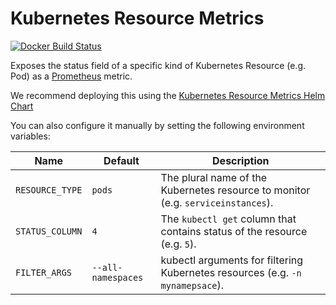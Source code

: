 # Kubernetes Resource Metrics

[![Docker Build Status](https://img.shields.io/docker/cloud/build/axoom/k8s-resource-metrics.svg)](https://hub.docker.com/r/axoom/k8s-resource-metrics)

Exposes the status field of a specific kind of Kubernetes Resource (e.g. Pod) as a [Prometheus](https://prometheus.io/) metric.

We recommend deploying this using the [Kubernetes Resource Metrics Helm Chart](https://github.com/AXOOM/charts/blob/master/charts/k8s-resource-metrics/README.md)

You can also configure it manually by setting the following environment variables:

| Name            | Default            | Description                                                                      |
|-----------------|--------------------|----------------------------------------------------------------------------------|
| `RESOURCE_TYPE` | `pods`             | The plural name of the Kubernetes resource to monitor (e.g. `serviceinstances`). |
| `STATUS_COLUMN` | `4`                | The `kubectl get` column that contains status of the resource (e.g. `5`).        |
| `FILTER_ARGS`   | `--all-namespaces` | kubectl arguments for filtering Kubernetes resources (e.g. `-n mynamepsace`).    |

